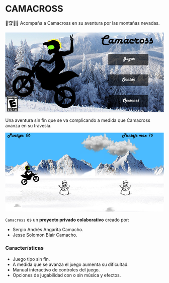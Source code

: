 CAMACROSS
================
🏁🏆🥇🏁
Acompaña a Camacross en su aventura por las montañas nevadas.

![./Demo1.png](./Demo1.png)

Una aventura sin fin que se va complicando a medida que Camacross avanza en su travesía.

![./Demo2.png](./Demo2.png)

`Camacross` es un **proyecto privado colaborativo** creado por:
 
- Sergio Andrés Angarita Camacho. 
- Jesse Solomon Blair Camacho.

### Características
 
- Juego tipo sin fin. 
- A medida que se avanza el juego aumenta su dificultad.
- Manual interactivo de controles del juego.
- Opciones de jugabilidad con o sin música y efectos. 


